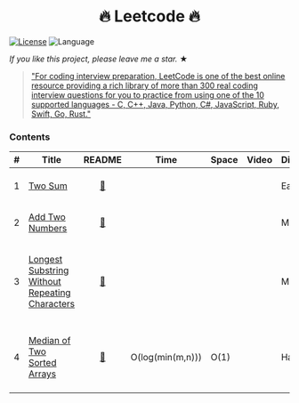 <h1 align="center">
  🔥 Leetcode 🔥
</h1>

<!-- # [LeetCode](https://leetcode.com/problemset/algorithms/)  -->
[![License](https://img.shields.io/badge/license-Apache_2.0-blue.svg)](LICENSE.md) 
![Language](https://img.shields.io/badge/language-Rust%20%2F%20Python-blue.svg)

_If you like this project, please leave me a star._ &#9733;

> ["For coding interview preparation, LeetCode is one of the best online resource providing a rich library of more than 300 real coding interview questions for you to practice from using one of the 10 supported languages - C, C++, Java, Python, C#, JavaScript, Ruby, Swift, Go, Rust."](https://www.quora.com/How-effective-is-Leetcode-for-preparing-for-technical-interviews)

### Contents

|  #  |  Title  |  README  |  Time  |  Space  |  Video  |  Difficulty  |  Tag                   
|-----|---------|:--------:|--------|---------|---------|--------------|-------
|1|[Two Sum](https://leetcode.com/problems/two-sum/)|[:green_book:](src/two-sum)||||Easy|Array, Hash Table|
|2|[Add Two Numbers](https://leetcode.com/problems/add-two-numbers/)|[:green_book:](src/add-two-numbers)||||Medium|Linked List, Math|
|3|[Longest Substring Without Repeating Characters](https://leetcode.com/problems/longest-substring-without-repeating-characters/)|[:green_book:](src/longest-substring-without-repeating-characters)||||Medium|Hash Table, Two Pointers, String, Sliding Window|
|4|[Median of Two Sorted Arrays](https://leetcode.com/problems/median-of-two-sorted-arrays/)|[:green_book:](src/median-of-two-sorted-arrays)|O(log(min(m,n)))|O(1)||Hard|Array, Binary Search, Divide and Conquer|


